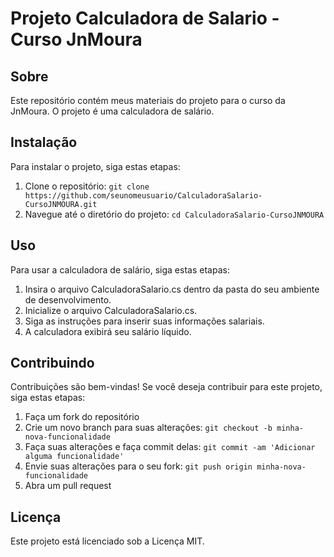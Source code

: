 # Projeto Calculadora de Salario - Curso JnMoura

## Sobre
Este repositório contém meus materiais do projeto para o curso da JnMoura. O projeto é uma calculadora de salário.

## Instalação
Para instalar o projeto, siga estas etapas:
1. Clone o repositório: `git clone https://github.com/seunomeusuario/CalculadoraSalario-CursoJNMOURA.git`
2. Navegue até o diretório do projeto: `cd CalculadoraSalario-CursoJNMOURA`

## Uso
Para usar a calculadora de salário, siga estas etapas:
1. Insira o arquivo CalculadoraSalario.cs dentro da pasta do seu ambiente de desenvolvimento.
2. Inicialize o arquivo CalculadoraSalario.cs.
2. Siga as instruções para inserir suas informações salariais.
3. A calculadora exibirá seu salário líquido.

## Contribuindo
Contribuições são bem-vindas! Se você deseja contribuir para este projeto, siga estas etapas:
1. Faça um fork do repositório
2. Crie um novo branch para suas alterações: `git checkout -b minha-nova-funcionalidade`
3. Faça suas alterações e faça commit delas: `git commit -am 'Adicionar alguma funcionalidade'`
4. Envie suas alterações para o seu fork: `git push origin minha-nova-funcionalidade`
5. Abra um pull request

## Licença
Este projeto está licenciado sob a Licença MIT.